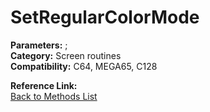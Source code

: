 # SetRegularColorMode

**Parameters:** ;  
**Category:** Screen routines  
**Compatibility:** C64, MEGA65,  C128  

**Reference Link:**  
[Back to Methods List](../../SUMMARY.md)
